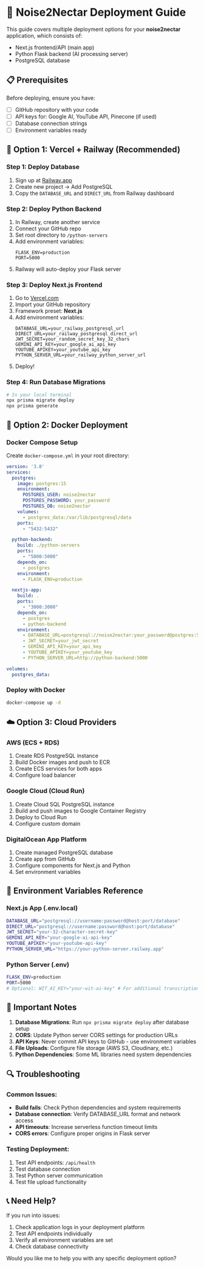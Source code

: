 # 🚀 Noise2Nectar Deployment Guide

This guide covers multiple deployment options for your **noise2nectar** application, which consists of:
- Next.js frontend/API (main app)
- Python Flask backend (AI processing server)
- PostgreSQL database

## 📋 Prerequisites

Before deploying, ensure you have:
- [ ] GitHub repository with your code
- [ ] API keys for: Google AI, YouTube API, Pinecone (if used)
- [ ] Database connection strings
- [ ] Environment variables ready

## 🌟 Option 1: Vercel + Railway (Recommended)

### Step 1: Deploy Database
1. Sign up at [Railway.app](https://railway.app)
2. Create new project → Add PostgreSQL
3. Copy the `DATABASE_URL` and `DIRECT_URL` from Railway dashboard

### Step 2: Deploy Python Backend
1. In Railway, create another service
2. Connect your GitHub repo
3. Set root directory to `/python-servers`
4. Add environment variables:
   ```
   FLASK_ENV=production
   PORT=5000
   ```
5. Railway will auto-deploy your Flask server

### Step 3: Deploy Next.js Frontend
1. Go to [Vercel.com](https://vercel.com)
2. Import your GitHub repository
3. Framework preset: **Next.js**
4. Add environment variables:
   ```
   DATABASE_URL=your_railway_postgresql_url
   DIRECT_URL=your_railway_postgresql_direct_url  
   JWT_SECRET=your_random_secret_key_32_chars
   GEMINI_API_KEY=your_google_ai_api_key
   YOUTUBE_APIKEY=your_youtube_api_key
   PYTHON_SERVER_URL=your_railway_python_server_url
   ```
5. Deploy!

### Step 4: Run Database Migrations
```bash
# In your local terminal
npx prisma migrate deploy
npx prisma generate
```

## 🐳 Option 2: Docker Deployment

### Docker Compose Setup
Create `docker-compose.yml` in your root directory:

```yaml
version: '3.8'
services:
  postgres:
    image: postgres:15
    environment:
      POSTGRES_USER: noise2nectar
      POSTGRES_PASSWORD: your_password
      POSTGRES_DB: noise2nectar
    volumes:
      - postgres_data:/var/lib/postgresql/data
    ports:
      - "5432:5432"

  python-backend:
    build: ./python-servers
    ports:
      - "5000:5000"
    depends_on:
      - postgres
    environment:
      - FLASK_ENV=production

  nextjs-app:
    build: .
    ports:
      - "3000:3000"
    depends_on:
      - postgres
      - python-backend
    environment:
      - DATABASE_URL=postgresql://noise2nectar:your_password@postgres:5432/noise2nectar
      - JWT_SECRET=your_jwt_secret
      - GEMINI_API_KEY=your_api_key
      - YOUTUBE_APIKEY=your_youtube_key
      - PYTHON_SERVER_URL=http://python-backend:5000

volumes:
  postgres_data:
```

### Deploy with Docker
```bash
docker-compose up -d
```

## ☁️ Option 3: Cloud Providers

### AWS (ECS + RDS)
1. Create RDS PostgreSQL instance
2. Build Docker images and push to ECR
3. Create ECS services for both apps
4. Configure load balancer

### Google Cloud (Cloud Run)
1. Create Cloud SQL PostgreSQL instance
2. Build and push images to Google Container Registry
3. Deploy to Cloud Run
4. Configure custom domain

### DigitalOcean App Platform
1. Create managed PostgreSQL database
2. Create app from GitHub
3. Configure components for Next.js and Python
4. Set environment variables

## 🔧 Environment Variables Reference

### Next.js App (.env.local)
```bash
DATABASE_URL="postgresql://username:password@host:port/database"
DIRECT_URL="postgresql://username:password@host:port/database"
JWT_SECRET="your-32-character-secret-key"
GEMINI_API_KEY="your-google-ai-api-key"
YOUTUBE_APIKEY="your-youtube-api-key"
PYTHON_SERVER_URL="https://your-python-server.railway.app"
```

### Python Server (.env)
```bash
FLASK_ENV=production
PORT=5000
# Optional: WIT_AI_KEY="your-wit-ai-key" # For additional transcription fallback
```

## 🚨 Important Notes

1. **Database Migrations**: Run `npx prisma migrate deploy` after database setup
2. **CORS**: Update Python server CORS settings for production URLs
3. **API Keys**: Never commit API keys to GitHub - use environment variables
4. **File Uploads**: Configure file storage (AWS S3, Cloudinary, etc.)
5. **Python Dependencies**: Some ML libraries need system dependencies

## 🔍 Troubleshooting

### Common Issues:
- **Build fails**: Check Python dependencies and system requirements
- **Database connection**: Verify DATABASE_URL format and network access
- **API timeouts**: Increase serverless function timeout limits
- **CORS errors**: Configure proper origins in Flask server

### Testing Deployment:
1. Test API endpoints: `/api/health`
2. Test database connection
3. Test Python server communication
4. Test file upload functionality

## 📞 Need Help?

If you run into issues:
1. Check application logs in your deployment platform
2. Test API endpoints individually
3. Verify all environment variables are set
4. Check database connectivity

Would you like me to help you with any specific deployment option? 